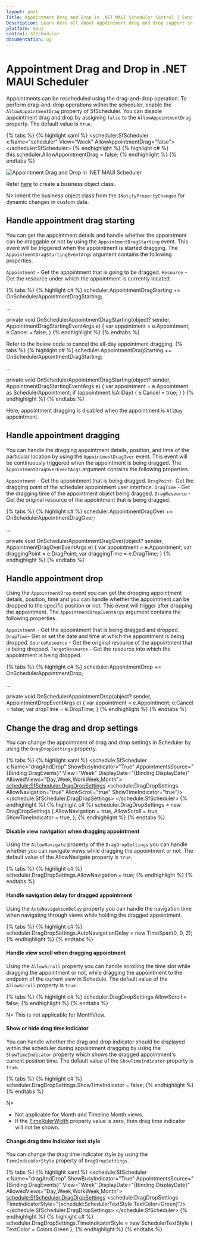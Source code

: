 ```yaml
---
layout: post
Title: Appointment Drag and Drop in .NET MAUI Scheduler Control | Syncfusion
Description: Learn here all about Appointment drag and drop support in the Syncfusion .NET MAUI Scheduler(SfScheduler) control.
platform: maui
control: SfScheduler
documentation: ug
---
```


# Appointment Drag and Drop in .NET MAUI Scheduler
Appointments can be rescheduled using the drag-and-drop operation. To perform drag-and-drop operations within the scheduler, enable the `AllowAppointmentDrag` property of SfScheduler. You can disable appointment drag and drop by assigning `false` to the `AllowAppointmentDrag` property. The default value is `true`.

{% tabs %}
{% highlight xaml %}
<scheduler:SfScheduler x:Name="scheduler" View="Week" AllowAppointmentDrag="false">        
</scheduler:SfScheduler>
{% endhighlight %}
{% highlight c# %}
this.scheduler.AllowAppointmentDrag = false;
{% endhighlight %}
{% endtabs %}

![Appointment Drag and Drop in .NET MAUI Scheduler](images/drag-and-drop/appointment-drag-and-drop.gif)

Refer [here](https://help.syncfusion.com/maui/scheduler/appointments#creating-business-objects) to create a business object class.

N> Inherit the business object class from the `INotifyPropertyChanged` for dynamic changes in custom data.

## Handle appointment drag starting
You can get the appointment details and handle whether the appointment can be draggable or not by using the `AppointmentDragStarting` event. This event will be triggered when the appointment is started dragging. The `AppointmentDragStartingEventArgs` argument contains the following properties.

`Appointment` - Get the appointment that is going to be dragged.
`Resource` - Get the resource under which the appointment is currently located.

{% tabs %}
{% highlight c# %}
scheduler.AppointmentDragStarting += OnSchedulerAppointmentDragStarting;

...

private void OnSchedulerAppointmentDragStarting(object? sender, AppointmentDragStartingEventArgs e)
{
    var appointment = e.Appointment;
    e.Cancel = false;
}
{% endhighlight %}
{% endtabs %}

Refer to the below code to cancel the all-day appointment dragging.
{% tabs %}
{% highlight c# %}
scheduler.AppointmentDragStarting += OnSchedulerAppointmentDragStarting;

...

private void OnSchedulerAppointmentDragStarting(object? sender, AppointmentDragStartingEventArgs e)
{
    var appointment = e.Appointment as SchedulerAppointment;
    if (appointment.IsAllDay)
    {
        e.Cancel = true;
    }
}
{% endhighlight %}
{% endtabs %}

Here, appointment dragging is disabled when the appointment is `AllDay` appointment.

## Handle appointment dragging
You can handle the dragging appointment details, position, and time of the particular location by using the `AppointmentDragOver` event. This event will be continuously triggered when the appointment is being dragged. The `AppointmentDragOverEventArgs` argument contains the following properties.

`Appointment` - Get the appointment that is being dragged.
`DragPoint`- Get the dragging point of the scheduler appointment user interface.
`DragTime` - Get the dragging time of the appointment object being dragged.
`DragResource` - Get the original resource of the appointment that is being dragged.

{% tabs %}
{% highlight c# %}
scheduler.AppointmentDragOver += OnSchedulerAppointmentDragOver;

...

private void OnSchedulerAppointmentDragOver(object? sender, AppointmentDragOverEventArgs e)
{
    var appointment = e.Appointment;
    var draggingPoint = e.DragPoint;
    var draggingTime = e.DragTime;
}
{% endhighlight %}
{% endtabs %}

## Handle appointment drop
Using the `AppointmentDrop` event you can get the dropping appointment details, position, time and you can handle whether the appointment can be dropped to the specific position or not. This event will trigger after dropping the appointment. The `AppointmentDropEventArgs` argument contains the following properties.

`Appointment` - Get the appointment that is being dragged and dropped.
`DropTime`- Get or set the date and time at which the appointment is being dropped.
`SourceResource` - Get the original resource of the appointment that is being dropped.
`TargetResource` - Get the resource into which the appointment is being dropped.

{% tabs %}
{% highlight c# %}
scheduler.AppointmentDrop += OnSchedulerAppointmentDrop;

...

private void OnSchedulerAppointmentDrop(object? sender, AppointmentDropEventArgs e)
{
        var appointment = e.Appointment;
        e.Cancel = false;
        var dropTime = e.DropTime;
}
{% endhighlight %}
{% endtabs %}

## Change the drag and drop settings
You can change the appointment of drag and drop settings in Scheduler by using the `DragDropSettings` property.

{% tabs %}
{% highlight xaml %}
<schedule:SfScheduler x:Name="dragAndDrop" ShowBusyIndicator="True"
                    AppointmentsSource="{Binding DragEvents}"
                    View="Week"
                    DisplayDate="{Binding DisplayDate}"
                    AllowedViews="Day,Week,WorkWeek,Month">
        <schedule:SfScheduler.DragDropSettings>
            <schedule:DragDropSettings AllowNavigation="true" AllowScroll="true" 
                                    ShowTimeIndicator="true"/>
        </schedule:SfScheduler.DragDropSettings>
</schedule:SfScheduler>
{% endhighlight %}
{% highlight c# %}
scheduler.DragDropSettings = new DragDropSettings 
{
    AllowNavigation = true,
    AllowScroll = true,
    ShowTimeIndicator = true,
};
{% endhighlight %}
{% endtabs %}

#### Disable view navigation when dragging appointment
Using the `AllowNavigate` property of the `DragDropSettings` you can handle whether you can navigate views while dragging the appointment or not. The default value of the AllowNavigate property is `true`.

{% tabs %}
{% highlight c# %}
scheduler.DragDropSettings.AllowNavigation = true;
{% endhighlight %}
{% endtabs %}

#### Handle navigation delay for dragged appointment
Using the `AutoNavigationDelay` property you can handle the navigation time when navigating through views while holding the dragged appointment.

{% tabs %}
{% highlight c# %}
scheduler.DragDropSettings.AutoNavigationDelay = new TimeSpan(0, 0, 2);
{% endhighlight %}
{% endtabs %}

#### Handle view scroll when dragging appointment
Using the `AllowScroll` property you can handle scrolling the time slot while dragging the appointment or not, while dragging the appointment to the endpoint of the current view in Schedule. The default value of the `AllowScroll` property is `true`.

{% tabs %}
{% highlight c# %}
scheduler.DragDropSettings.AllowScroll = false;
{% endhighlight %}
{% endtabs %}

N> This is not applicable for MonthView.

#### Show or hide drag time indicator
You can handle whether the drag and drop indicator should be displayed within the scheduler during appointment dragging by using the `ShowTimeIndicator` property which shows the dragged appointment's current position time. The default value of the `ShowTimeIndicator` property is `true`.

{% tabs %}
{% highlight c# %}
scheduler.DragDropSettings.ShowTimeIndicator = false;
{% endhighlight %}
{% endtabs %}

N>
* Not applicable for Month and Timeline Month views.
* If the [TimeRulerWidth](https://help.syncfusion.com/cr/maui/Syncfusion.Maui.Scheduler.SchedulerDaysView.html#Syncfusion_Maui_Scheduler_SchedulerDaysView_TimeRulerWidth) property value is zero, then drag time indicator will not be shown.

#### Change drag time Indicator text style
You can change the drag time indicator style by using the `TimeIndicatorStyle` property of `DragDropSettings`.

{% tabs %}
{% highlight xaml %}
<schedule:SfScheduler x:Name="dragAndDrop" ShowBusyIndicator="True"
                    AppointmentsSource="{Binding DragEvents}"
                    View="Week"
                    DisplayDate="{Binding DisplayDate}"
                    AllowedViews="Day,Week,WorkWeek,Month">
        <schedule:SfScheduler.DragDropSettings>
            <schedule:DragDropSettings TimeIndicatorStyle="{schedule:SchedulerTextStyle TextColor=Green}"/>
        </schedule:SfScheduler.DragDropSettings>
</schedule:SfScheduler>
{% endhighlight %}
{% highlight c# %}
scheduler.DragDropSettings.TimeIndicatorStyle = new SchedulerTextStyle { TextColor = Colors.Green };
{% endhighlight %}
{% endtabs %}